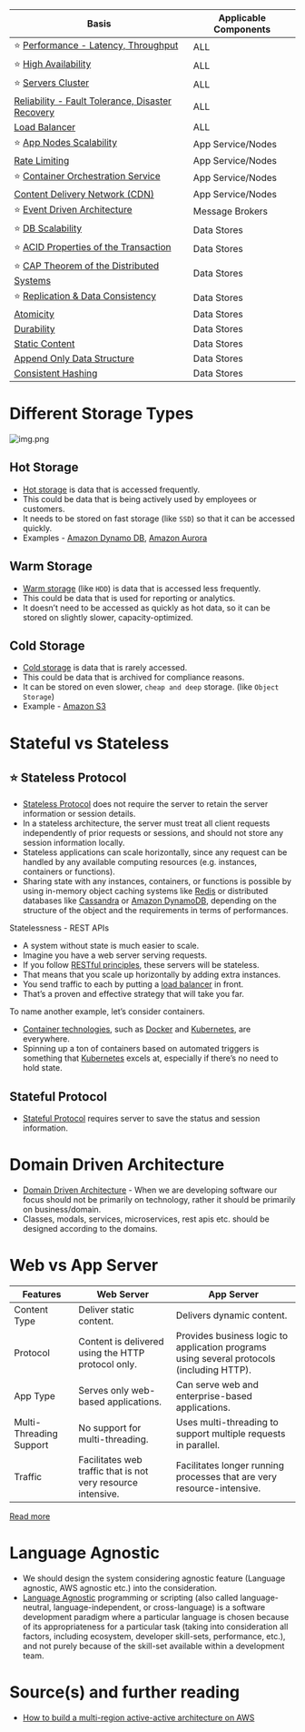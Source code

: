 
| Basis                                                                                    | Applicable Components |
|------------------------------------------------------------------------------------------|-----------------------|
| :star: [Performance - Latency, Throughput](LatencyThroughput.md)                         | ALL                   |
| :star: [High Availability](HighAvailability.md)                                          | ALL                   |
| :star: [Servers Cluster](ServersCluster.md)                                              | ALL                   |
| [Reliability - Fault Tolerance, Disaster Recovery](FaultTolerance&DisasterRecovery.md)   | ALL                   |
| [Load Balancer](LoadBalancer.md)                                                         | ALL                   |
| :star: [App Nodes Scalability](Scalability/AppNodesScalability.md)                       | App Service/Nodes     |
| [Rate Limiting](../../3_HLDDesignProblems/RateLimiterAPI/Readme.md)                      | App Service/Nodes     |
| :star: [Container Orchestration Service](Scalability/ContainerOrchestrationService.md)   | App Service/Nodes     |
| [Content Delivery Network (CDN)](CDNs/CDNs.md)                                           | App Service/Nodes     |
| :star: [Event Driven Architecture](EventDrivenArchitecture.md)                           | Message Brokers       |
| :star: [DB Scalability](Scalability/DBScalability.md)                                    | Data Stores           |
| :star: [ACID Properties of the Transaction](ACIDPropertyTransaction.md)                  | Data Stores           |
| :star: [CAP Theorem of the Distributed Systems](CAPTheorem.md)                           | Data Stores           |
| :star: [Replication & Data Consistency](ReplicationLagAndDataConsistency.md)                | Data Stores           |
| [Atomicity](Atomicity.md)                                                                | Data Stores           |
| [Durability](Durability.md)                                                              | Data Stores           |
| [Static Content](CDNs/StaticContentWithCDN.md)                                           | Data Stores           |
| [Append Only Data Structure](AppendOnlyDataStructure.md)                                 | Data Stores           |
| [Consistent Hashing](ConsistentHashing.md)                                               | Data Stores           |

# Different Storage Types

![img.png](https://www.ctera.com/wp-content/uploads/2019/02/Ctera-Cool-Medium-Hot-Graphic-051122.jpg)

## Hot Storage
- [Hot storage](https://www.ctera.com/company/blog/differences-hot-warm-cold-file-storage/) is data that is accessed frequently.
- This could be data that is being actively used by employees or customers.
- It needs to be stored on fast storage (like `SSD`) so that it can be accessed quickly.
- Examples - [Amazon Dynamo DB](../../2_AWSComponents/6_DatabaseServices/AmazonDynamoDB/Readme.md), [Amazon Aurora](../../2_AWSComponents/6_DatabaseServices/AmazonRDSAurora)

## Warm Storage
- [Warm storage](https://www.ctera.com/company/blog/differences-hot-warm-cold-file-storage/) (like `HDD`) is data that is accessed less frequently.
- This could be data that is used for reporting or analytics.
- It doesn’t need to be accessed as quickly as hot data, so it can be stored on slightly slower, capacity-optimized.

## Cold Storage
- [Cold storage](https://www.ctera.com/company/blog/differences-hot-warm-cold-file-storage/) is data that is rarely accessed.
- This could be data that is archived for compliance reasons.
- It can be stored on even slower, `cheap and deep` storage. (like `Object Storage`)
- Example - [Amazon S3](../../2_AWSComponents/7_StorageServices/AmazonS3.md)

# Stateful vs Stateless

## :star: Stateless Protocol
- [Stateless Protocol](https://www.geeksforgeeks.org/difference-between-stateless-and-stateful-protocol/) does not require the server to retain the server information or session details.
- In a stateless architecture, the server must treat all client requests independently of prior requests or sessions, and should not store any session information locally.
- Stateless applications can scale horizontally, since any request can be handled by any available computing resources (e.g. instances, containers or functions).
- Sharing state with any instances, containers, or functions is possible by using in-memory object caching systems like [Redis](../3_DatabaseComponents/In-Memory-Cache/Redis) or distributed databases like [Cassandra](../3_DatabaseComponents/NoSQL-Databases/ApacheCasandra.md) or [Amazon DynamoDB](../../2_AWSComponents/6_DatabaseServices/AmazonDynamoDB/Readme.md), depending on the structure of the object and the requirements in terms of performances.

Statelessness - REST APIs
- A system without state is much easier to scale.
- Imagine you have a web server serving requests.
- If you follow [RESTful principles](../2_APITechOptions/REST.md), these servers will be stateless.
- That means that you scale up horizontally by adding extra instances.
- You send traffic to each by putting a [load balancer](LoadBalancer.md) in front.
- That’s a proven and effective strategy that will take you far.

To name another example, let’s consider containers.
- [Container technologies](Scalability/ContainerOrchestrationService.md), such as [Docker](../6_DevOps/Docker/Readme.md) and [Kubernetes](../6_DevOps/Kubernates.md), are everywhere.
- Spinning up a ton of containers based on automated triggers is something that [Kubernetes](../6_DevOps/Kubernates.md) excels at, especially if there’s no need to hold state.

## Stateful Protocol
- [Stateful Protocol](https://www.geeksforgeeks.org/difference-between-stateless-and-stateful-protocol/) requires server to save the status and session information.

# Domain Driven Architecture
- [Domain Driven Architecture](https://www.geeksforgeeks.org/domain-driven-design-ddd/) - When we are developing software our focus should not be primarily on technology, rather it should be primarily on business/domain.
- Classes, modals, services, microservices, rest apis etc. should be designed according to the domains.

# Web vs App Server

| Features                | Web Server                                                   | App Server                                                                                |
|-------------------------|--------------------------------------------------------------|-------------------------------------------------------------------------------------------|
| Content Type            | Deliver static content.                                      | Delivers dynamic content.                                                                 |
| Protocol                | Content is delivered using the HTTP protocol only.           | Provides business logic to application programs using several protocols (including HTTP). |
| App Type                | Serves only web-based applications.                          | Can serve web and enterprise-based applications.                                          |
| Multi-Threading Support | No support for multi-threading.                              | Uses multi-threading to support multiple requests in parallel.                            |
| Traffic                 | Facilitates web traffic that is not very resource intensive. | Facilitates longer running processes that are very resource-intensive​.                   |

[Read more](https://www.educative.io/answers/web-server-vs-application-server)

# Language Agnostic
- We should design the system considering agnostic feature (Language agnostic, AWS agnostic etc.) into the consideration.
- [Language Agnostic](https://en.wikipedia.org/wiki/Language-agnostic) programming or scripting (also called language-neutral, language-independent, or cross-language) is a software development paradigm where a particular language is chosen because of its appropriateness for a particular task (taking into consideration all factors, including ecosystem, developer skill-sets, performance, etc.), and not purely because of the skill-set available within a development team.

# Source(s) and further reading
- [How to build a multi-region active-active architecture on AWS](https://acloudguru.com/blog/engineering/why-and-how-do-we-build-a-multi-region-active-active-architecture)


